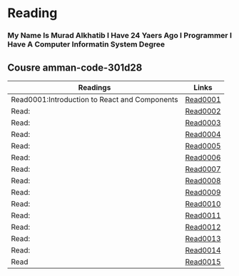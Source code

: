 # Reading
### My Name Is Murad Alkhatib I Have 24 Yaers Ago I Programmer I Have A Computer Informatin System Degree


## Cousre amman-code-301d28
| Readings |      Links  | 
|-------------------------------------------------|----------------------|
| Read0001:Introduction to React and Components   | [Read0001](Read0001) | 
| Read:                                           | [Read0002](#)        |  
| Read:                                           | [Read0003](#)        |
| Read:                                           | [Read0004](#)        |
| Read:                                           | [Read0005](#)        |
| Read:                                           | [Read0006](#)        |
| Read:                                           | [Read0007](#)        |
| Read:                                           | [Read0008](#)        |
| Read:                                           | [Read0009](#)        |
| Read:                                           | [Read0010](#)        |
| Read:                                           | [Read0011](#)        |
| Read:                                           | [Read0012](#)        |
| Read:                                           | [Read0013](#)        |
| Read:                                           | [Read0014](#)        |
| Read                                            | [Read0015](#)        |
 






 



